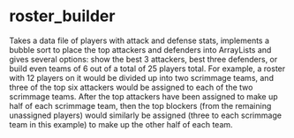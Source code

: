 # roster_builder

Takes a data file of players with attack and defense stats, implements a bubble sort to place the top attackers and defenders into ArrayLists and gives several options: show the best 3 attackers, best three defenders, or build even teams of 6 out of a total of 25 players total.  For example, a roster with 12 players on it would be divided up into two scrimmage teams, and three of the top six attackers would be assigned to each of the two scrimmage teams. After the top attackers have been assigned to make up half of each scrimmage team, then the top blockers (from the remaining unassigned players) would similarly be assigned (three to each scrimmage team in this example) to make up the other half of each team.
